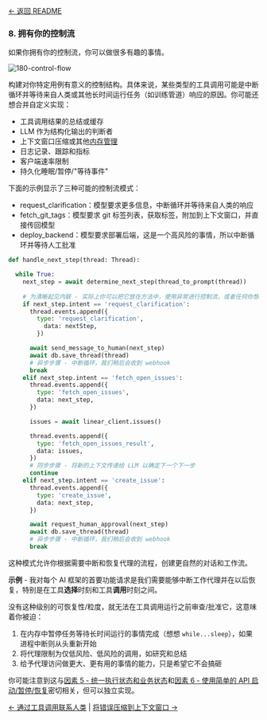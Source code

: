 [← 返回 README](../README_CN.md)

### 8. 拥有你的控制流

如果你拥有你的控制流，你可以做很多有趣的事情。

![180-control-flow](../img/180-control-flow.png)


构建对你特定用例有意义的控制结构。具体来说，某些类型的工具调用可能是中断循环并等待来自人类或其他长时间运行任务（如训练管道）响应的原因。你可能还想合并自定义实现：

- 工具调用结果的总结或缓存
- LLM 作为结构化输出的判断者
- 上下文窗口压缩或其他[内存管理](factor-03-own-your-context-window_CN.md)
- 日志记录、跟踪和指标
- 客户端速率限制
- 持久化睡眠/暂停/"等待事件"


下面的示例显示了三种可能的控制流模式：

- request_clarification：模型要求更多信息，中断循环并等待来自人类的响应
- fetch_git_tags：模型要求 git 标签列表，获取标签，附加到上下文窗口，并直接传回模型
- deploy_backend：模型要求部署后端，这是一个高风险的事情，所以中断循环并等待人工批准

```python
def handle_next_step(thread: Thread):

  while True:
    next_step = await determine_next_step(thread_to_prompt(thread))
    
    # 为清晰起见内联 - 实际上你可以把它放在方法中，使用异常进行控制流，或者任何你想要的
    if next_step.intent == 'request_clarification':
      thread.events.append({
        type: 'request_clarification',
          data: nextStep,
        })

      await send_message_to_human(next_step)
      await db.save_thread(thread)
      # 异步步骤 - 中断循环，我们稍后会收到 webhook
      break
    elif next_step.intent == 'fetch_open_issues':
      thread.events.append({
        type: 'fetch_open_issues',
        data: next_step,
      })

      issues = await linear_client.issues()

      thread.events.append({
        type: 'fetch_open_issues_result',
        data: issues,
      })
      # 同步步骤 - 将新的上下文传递给 LLM 以确定下一个下一步
      continue
    elif next_step.intent == 'create_issue':
      thread.events.append({
        type: 'create_issue',
        data: next_step,
      })

      await request_human_approval(next_step)
      await db.save_thread(thread)
      # 异步步骤 - 中断循环，我们稍后会收到 webhook
      break
```

这种模式允许你根据需要中断和恢复代理的流程，创建更自然的对话和工作流。

**示例** - 我对每个 AI 框架的首要功能请求是我们需要能够中断工作代理并在以后恢复，特别是在工具**选择**时刻和工具**调用**时刻之间。

没有这种级别的可恢复性/粒度，就无法在工具调用运行之前审查/批准它，这意味着你被迫：

1. 在内存中暂停任务等待长时间运行的事情完成（想想 `while...sleep`），如果进程中断则从头重新开始
2. 将代理限制为仅低风险、低风险的调用，如研究和总结
3. 给予代理访问做更大、更有用的事情的能力，只是希望它不会搞砸


你可能注意到这与[因素 5 - 统一执行状态和业务状态](factor-05-unify-execution-state_CN.md)和[因素 6 - 使用简单的 API 启动/暂停/恢复](factor-06-launch-pause-resume_CN.md)密切相关，但可以独立实现。

[← 通过工具调用联系人类](factor-07-contact-humans-with-tools_CN.md) | [将错误压缩到上下文窗口 →](factor-09-compact-errors_CN.md)